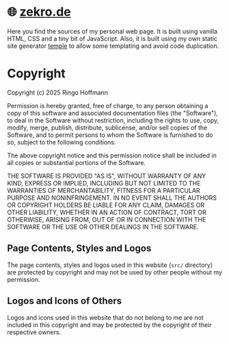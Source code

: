 # 🌐 [zekro.de](https://zekro.de)

Here you find the sources of my personal web page. It is built using vanilla HTML, CSS and a tiny bit of JavaScript. Also, it is built using my own static site generator [temple](https://github.com/shellshape/temple) to allow some templating and avoid code duplication.

# Copyright

Copyright (c) 2025 Ringo Hoffmann

Permission is hereby granted, free of charge, to any person obtaining a copy of this software and associated documentation files (the "Software"), to deal in the Software without restriction, including the rights to use, copy, modify, merge, publish, distribute, sublicense, and/or sell copies of the Software, and to permit persons to whom the Software is furnished to do so, subject to the following conditions:

The above copyright notice and this permission notice shall be included in all copies or substantial portions of the Software.

THE SOFTWARE IS PROVIDED "AS IS", WITHOUT WARRANTY OF ANY KIND, EXPRESS OR IMPLIED, INCLUDING BUT NOT LIMITED TO THE WARRANTIES OF MERCHANTABILITY, FITNESS FOR A PARTICULAR PURPOSE AND NONINFRINGEMENT. IN NO EVENT SHALL THE AUTHORS OR COPYRIGHT HOLDERS BE LIABLE FOR ANY CLAIM, DAMAGES OR OTHER LIABILITY, WHETHER IN AN ACTION OF CONTRACT, TORT OR OTHERWISE, ARISING FROM, OUT OF OR IN CONNECTION WITH THE SOFTWARE OR THE USE OR OTHER DEALINGS IN THE SOFTWARE.

## Page Contents, Styles and Logos

The page contents, styles and logos used in this website (`src/` directory) are protected by copyright and may not be used by other people without my permission.

## Logos and Icons of Others

Logos and icons used in this website that do not belong to me are not included in this copyright and may be protected by the copyright of their respective owners.

